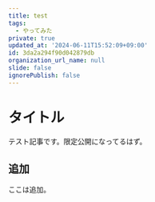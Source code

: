 ```yaml
---
title: test
tags:
  - やってみた
private: true
updated_at: '2024-06-11T15:52:09+09:00'
id: 3da2a294f90d042879db
organization_url_name: null
slide: false
ignorePublish: false
---
```


# タイトル

テスト記事です。限定公開になってるはず。

## 追加

ここは追加。
